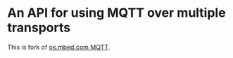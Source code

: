# An API for using MQTT over multiple transports

This is fork of [os.mbed.com MQTT](https://os.mbed.com/teams/mqtt/code/MQTT/).
